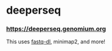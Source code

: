 # deeperseq

### https://deeperseq.genomium.org


This uses [fastq-dl](https://github.com/rpetit3/fastq-dl), minimap2, and more!
